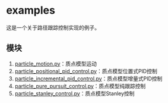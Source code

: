 # examples

这是一个关于路径跟踪控制实现的例子。

## 模块

1. [particle_motion.py](./particle_motion.py)：质点模型运动
2. [particle_positional_pid_control.py](./particle_positional_pid_control.py)：质点模型位置式PID控制
3. [particle_incremental_pid_control.py](./particle_incremental_pid_control.py)：质点模型增量式PID控制
4. [particle_pure_pursuit_control.py](./particle_pure_pursuit_control.py)：质点模型纯跟踪控制
5. [particle_stanley_control.py](./particle_stanley_control.py)：质点模型Stanley控制
